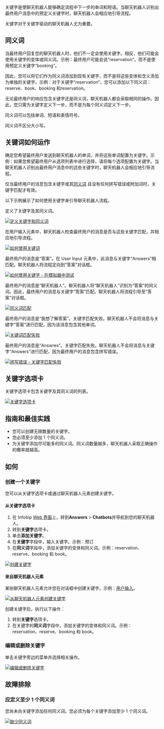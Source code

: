 关键字是使聊天机器人能够确定流程中下一步的单词和短语。当聊天机器人识别出最终用户消息中的预定义关键字时，聊天机器人会相应地引导流程。

关键字对于关键字驱动的聊天机器人尤为重要。

## 同义词

当最终用户回复您的聊天机器人时，他们不一定会使用关键字。相反，他们可能会使用关键字的变体或同义词。示例：最终用户可能会说“reservation”，而不是使用预定义关键字“booking”。

因此，您可以将它们作为同义词添加到现有关键字，而不是将这些变体和含义添加为单独的关键字。示例：对于关键字“reservation”，您可以添加以下同义词：reserve、book、booking 和reservation。

无论最终用户的响应包含关键字还是同义词，聊天机器人都会采取相同的操作。因此，您只需为关键字定义下一步，而不是为每个同义词定义下一步。

同义词可以包括单词、短语和表情符号。

同义词不区分大小写。

## 关键词如何运作

确定您希望最终用户发送到聊天机器人的单词，并将这些单词配置为关键字。示例：如果您希望最终用户从选项列表中进行选择，请将每个选项配置为关键字。当聊天机器人识别出最终用户消息中的这些关键字时，聊天机器人会相应地引导流程。

仅当最终用户的消息包含关键字或其[同义词](https://www.infobip.com/docs/answers/chatbot-structure/keywords#synonyms) 且没有任何拼写错误或附加词时，关键字匹配才有效。

以下示例展示了如何使用关键字来引导聊天机器人流程。

定义了关键字及其同义词。

[![定义关键字和同义词](https://www.infobip.com/docs/images/uploads/articles/answers-keywords-example-define.png)](https://www.infobip.com/docs/images/uploads/articles/answers-keywords-example-define.png)

在用户输入元素中，聊天机器人检查最终用户的消息是否与这些关键字匹配，并相应地引导流程。

[![如何使用关键词](https://www.infobip.com/docs/images/uploads/articles/answers-keywords-example.png)](https://www.infobip.com/docs/images/uploads/articles/answers-keywords-example.png)

最终用户的消息是“答案”。在 User Input 元素中，此消息与关键字“Answers”相匹配。聊天机器人将流程定向到“答案”对话框。

[![如何使用关键字 - 在模拟器中测试](https://www.infobip.com/docs/images/uploads/articles/answers-keywords-example-simulator.png)](https://www.infobip.com/docs/images/uploads/articles/answers-keywords-example-simulator.png)

最终用户的消息是“聊天机器人”。聊天机器人将“聊天机器人”识别为“答案”的同义词。因此，最终用户的消息与关键字“答案”匹配。聊天机器人将流程引导至“答案”对话框。

[![同义词匹配](https://www.infobip.com/docs/images/uploads/articles/answers-keywords-example-simulator-synonym.png)](https://www.infobip.com/docs/images/uploads/articles/answers-keywords-example-simulator-synonym.png)

最终用户的消息是“我想了解答案”。关键字匹配失败。聊天机器人不会将消息与关键字“答案”进行匹配，因为该消息包含其他单词。

[![关键词匹配失败](https://www.infobip.com/docs/images/uploads/articles/answers-keywords-example-simulator-fail.png)](https://www.infobip.com/docs/images/uploads/articles/answers-keywords-example-simulator-fail.png)

最终用户的消息是“Answres”。关键字匹配失败。聊天机器人不会将消息与关键字“Answers”进行匹配，因为最终用户的消息包含拼写错误。

[![拼写错误 - 关键字匹配失败](https://www.infobip.com/docs/images/uploads/articles/answers-keywords-example-simulator-fail-spelling.png)](https://www.infobip.com/docs/images/uploads/articles/answers-keywords-example-simulator-fail-spelling.png)

## 关键字选项卡

关键字选项卡包含关键字及其同义词的列表。

[![关键字选项卡](https://www.infobip.com/docs/images/uploads/articles/answers-keywords-tab.png)](https://www.infobip.com/docs/images/uploads/articles/answers-keywords-tab.png)

## 指南和最佳实践

- 您可以创建无限数量的关键字。
- 您必须至少添加 1 个同义词。
- 为关键字添加尽可能多的同义词。同义词数量越多，聊天机器人采取正确操作的概率就越高。

## 如何

### 创建一个关键字

您可以从关键字选项卡或通过聊天机器人元素创建关键字。

#### 从关键字选项卡

1. 在 Infobip [Web 界面](https://portal.infobip.com/)上，转到**Answers** > **Chatbots**并导航到您的聊天机器人。
2. 转到**关键字**选项卡。
3. 单击**添加关键字**。
4. 在**关键字**字段中，输入关键字。示例：预订
5. 在**同义词**字段中，添加关键字的变体和同义词。示例：reservation、reserve、booking 和 book。

[![创建关键字](https://www.infobip.com/docs/images/uploads/articles/answers-keywords-create.png)](https://www.infobip.com/docs/images/uploads/articles/answers-keywords-create.png)

#### 来自聊天机器人元素

某些聊天机器人元素允许您在对话框中创建关键字。示例：[用户输入](https://www.infobip.com/docs/answers/chatbot-elements/core-elements#user-input)。

[![从聊天机器人元素创建关键字](https://www.infobip.com/docs/images/uploads/articles/answers-keywords-create-from-chatbot-element.png)](https://www.infobip.com/docs/images/uploads/articles/answers-keywords-create-from-chatbot-element.png)

创建关键字后，执行以下操作：

1. 转到**关键字**选项卡。
2. 在关键字的**同义词**字段中，添加关键字的变体和同义词。示例：reservation、reserve、booking 和 book。

### 编辑或删除关键字

单击关键字旁边的菜单并选择相关操作。

[![编辑或删除关键字](https://www.infobip.com/docs/images/uploads/articles/answers-keywords-edit-delete.png)](https://www.infobip.com/docs/images/uploads/articles/answers-keywords-edit-delete.png)

## 故障排除

### 应定义至少 1 个同义词

您尚未向关键字添加任何同义词。您必须为每个关键字添加至少 1 个同义词。

[![缺少同义词](https://www.infobip.com/docs/images/uploads/articles/answers-keywords-troubleshoot-synonym.png)](https://www.infobip.com/docs/images/uploads/articles/answers-keywords-troubleshoot-synonym.png)